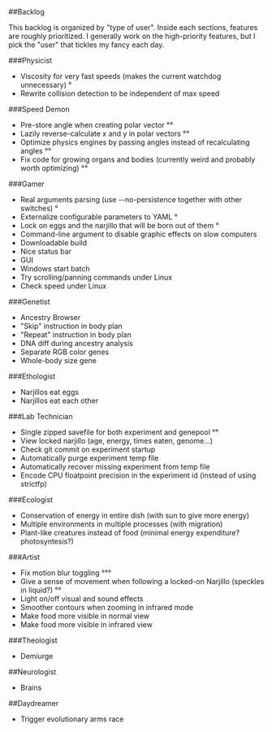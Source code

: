 ##Backlog

This backlog is organized by "type of user". Inside each sections, features are roughly prioritized.
I generally work on the high-priority features, but I pick the "user" that tickles my fancy each day.

###Physicist

* Viscosity for very fast speeds (makes the current watchdog unnecessary) °
* Rewrite collision detection to be independent of max speed

###Speed Demon

* Pre-store angle when creating polar vector °°
* Lazily reverse-calculate x and y in polar vectors °°
* Optimize physics engines by passing angles instead of recalculating angles °°
* Fix code for growing organs and bodies (currently weird and probably worth optimizing) °°

###Gamer

* Real arguments parsing (use --no-persistence together with other switches) °
* Externalize configurable parameters to YAML °
* Lock on eggs and the narjillo that will be born out of them °
* Command-line argument to disable graphic effects on slow computers
* Downloadable build
* Nice status bar
* GUI
* Windows start batch
* Try scrolling/panning commands under Linux
* Check speed under Linux

###Genetist

* Ancestry Browser
* "Skip" instruction in body plan
* "Repeat" instruction in body plan
* DNA diff during ancestry analysis
* Separate RGB color genes
* Whole-body size gene

###Ethologist

* Narjillos eat eggs
* Narjillos eat each other

###Lab Technician

* Single zipped savefile for both experiment and genepool °°
* View locked narjillo (age, energy, times eaten, genome...)
* Check git commit on experiment startup
* Automatically purge experiment temp file
* Automatically recover missing experiment from temp file
* Encode CPU floatpoint precision in the experiment id (instead of using strictfp)

###Ecologist

* Conservation of energy in entire dish (with sun to give more energy)
* Multiple environments in multiple processes (with migration)
* Plant-like creatures instead of food (minimal energy expenditure? photosyntesis?)

###Artist

* Fix motion blur toggling °°°
* Give a sense of movement when following a locked-on Narjillo (speckles in liquid?) °°
* Light on/off visual and sound effects
* Smoother contours when zooming in infrared mode
* Make food more visible in normal view
* Make food more visible in infrared view

###Theologist

* Demiurge

##Neurologist

* Brains

##Daydreamer

* Trigger evolutionary arms race
